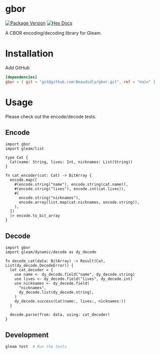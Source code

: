 # gbor

[![Package Version](https://img.shields.io/hexpm/v/gbor)](https://hex.pm/packages/gbor)
[![Hex Docs](https://img.shields.io/badge/hex-docs-ffaff3)](https://hexdocs.pm/gbor/)

A CBOR encoding/decoding library for Gleam.

# Installation
Add GitHub
```toml
[dependencies]
gbor = { git = "git@github.com:Beaudidly/gbor.git", ref = "main" }
```

# Usage
Please check out the encode/decode tests.

## Encode
```gleam
import gbor
import gleam/list

type Cat {
  Cat(name: String, lives: Int, nicknames: List(String))
}

fn cat_encoder(cat: Cat) -> BitArray {
  encode.map([
    #(encode.string("name"), encode.string(cat.name)),
    #(encode.string("lives"), encode.int(cat.lives)),
    #(
      encode.string("nicknames"),
      encode.array(list.map(cat.nicknames, encode.string)),
    ),
  ])
  |> encode.to_bit_array
}
```

## Decode
```gleam
import gbor
import gleam/dynamic/decode as dy_decode

fn decode_cat(data: BitArray) -> Result(Cat, List(dy_decode.DecodeError)) {
  let cat_decoder = {
    use name <- dy_decode.field("name", dy_decode.string)
    use lives <- dy_decode.field("lives", dy_decode.int)
    use nicknames <- dy_decode.field(
      "nicknames",
      dy_decode.list(dy_decode.string),
    )
    dy_decode.success(Cat(name:, lives:, nicknames:))
  }

  decode.parse(from: data, using: cat_decoder)
}
```

## Development

```sh
gleam test  # Run the tests
```
